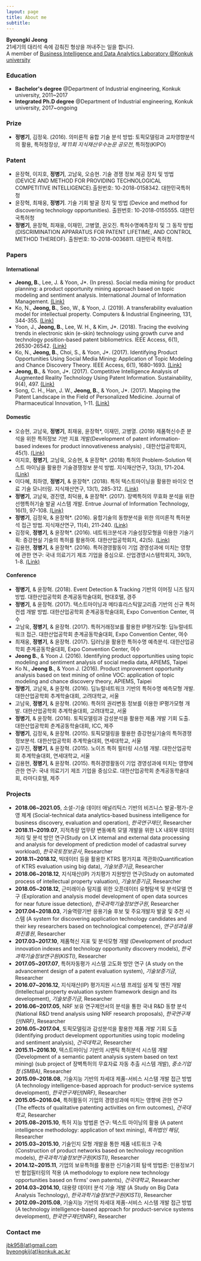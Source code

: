 ```yaml
---
layout: page
title: About me
subtitle: 
---
```


<b>Byeongki Jeong</b>  
21세기의 대리석 속에 감춰진 형상을 꺼내주는 일을 합니다.  
A member of [Business Intelligence and Data Analytics Laboratory @Konkuk university](https://sites.google.com/view/kkbizintelligence/)  

### Education
* <b>Bachelor's degree</b> @Department of Industrial engineering, Konkuk university, 2011~2017  
* <b>Integrated Ph.D degree</b> @Department of Industrial engineering, Konkuk university, 2017~ongoing

### Prize
* <b>정병기</b>, 김정욱. (2016). 의미론적 융합 기술 분석 방법: 토픽모델링과 교차영향분석의 활용, 특허청장상, <i>제 11회 지식재산우수논문 공모전</i>, 특허청(KIPO)

### Patent
* 윤장혁, 이지호, <b>정병기</b>, 고남욱, 오승현. 기술 경쟁 정보 제공 장치 및 방법 (DEVICE AND METHOD FOR PROVIDING TECHNOLOGICAL COMPETITIVE INTELLIGENCE).출원번호: 10-2018-0158342. 대한민국특허청  
* 윤장혁, 최재웅, <b>정병기</b>. 기술 기회 발굴 장치 및 방법 (Device and method for discovering technology opportunities). 출원번호: 10-2018-0155555. 대한민국특허청  
* <b>정병기</b>, 윤장혁, 최재웅, 이재민, 고병열, 권오진. 특허수명예측장치 및 그 동작 방법(DISCRIMINATION APPARATUS FOR PATENT LIFETIME, AND CONTROL METHOD THEREOF). 출원번호: 10-2018-0036811. 대한민국 특허청.  

### Papers
#### International  
* <b>Jeong, B.</b>, Lee, J. & Yoon, J*. (In press). Social media mining for product planning: a product opportunity mining approach based on topic modeling and sentiment analysis. International Journal of Information Management. [(Link)](http://www.sciencedirect.com/science/article/pii/S0268401217302955)  
* Ko, N., <b>Jeong, B.</b>, Seo, W., & Yoon, J. (2019). A transferability evaluation model for intellectual property. Computers & Industrial Engineering, 131, 344-355. [(Link)](https://www.sciencedirect.com/science/article/pii/S0360835219302141)  
* Yoon, J., <b>Jeong, B.</b>, Lee, W. H., & Kim, J*. (2018). Tracing the evolving trends in electronic skin (e-skin) technology using growth curve and technology position-based patent bibliometrics. IEEE Access, 6(1), 26530-26542. [(Link)](https://ieeexplore.ieee.org/document/8358697/)    
* Ko, N., <b>Jeong, B.</b>, Choi, S., & Yoon, J*. (2017). Identifying Product Opportunities Using Social Media Mining: Application of Topic Modeling and Chance Discovery Theory. IEEE Access, 6(1), 1680-1693. [(Link)](http://ieeexplore.ieee.org/stamp/stamp.jsp?arnumber=8166751)    
* <b>Jeong, B.</b>, & Yoon, J*. (2017). Competitive Intelligence Analysis of Augmented Reality Technology Using Patent Information. Sustainability, 9(4), 497. [(Link)](http://www.mdpi.com/2071-1050/9/4/497)  
* Song, C. H., Han, J. W., <b>Jeong, B.</b>, & Yoon, J*. (2017). Mapping the Patent Landscape in the Field of Personalized Medicine. Journal of Pharmaceutical Innovation, 1-11. [(Link)](https://link.springer.com/article/10.1007/s12247-017-9283-z)  

#### Domestic
* 오승현, 고남욱, <b>정병기</b>, 최재웅, 윤장혁*, 이재민, 고병열. (2019) 제품혁신수준 분석을 위한 특허정보 기반 지표 개발(Development of patent information-based indexes for product innovativeness analysis) , 대한산업공학회지, 45(1). [(Link)](http://www.dbpia.co.kr/Journal/ArticleDetail/NODE07612571)  
* 이지호, <b>정병기</b>, 고남욱, 오승현, & 윤장혁*. (2018) 특허의 Problem-Solution 텍스트 마이닝을 활용한 기술경쟁정보 분석 방법. 지식재산연구, 13(3), 171-204. [(Link)](https://www.kiip.re.kr/journal/view.do?bd_gb=jor&bd_cd=1&bd_item=0&po_d_gb=&po_no=J00050&po_j_no=J00050&po_a_no=341)  
* 이다혜, 최하영, <b>정병기</b>, & 윤장혁*. (2018). 특허 텍스트마이닝을 활용한 바이오 연료 기술 모니터링. 지식재산연구, 13(1), 285-312. [(Link)](https://www.kiip.re.kr/journal/view.do?bd_gb=jor&bd_cd=1&bd_item=0&po_d_gb=&po_no=J00048&po_j_no=J00048&po_a_no=327)  
* <b>정병기</b>, 고남욱, 경진영, 최덕용, & 윤장혁*. (2017). 장벽특허의 무효화 분석을 위한 선행특허기술 발굴 시스템 개발. Entrue Journal of Information Technology, 16(1), 97-108. [(Link)](www.entrue.com/Contents/DownLoadFile?FileName=%5B3-3%5DRN-2016-02-012_%EC%9C%A4%EC%9E%A5%ED%98%81_2%EA%B5%90_p_3.pdf)  
* <b>정병기</b>, 김정욱, & 윤장혁*. (2016). 융합기술의 동향분석을 위한 의미론적 특허분석 접근 방법. 지식재산연구, 11(4), 211-240. [(Link)](https://www.kiip.re.kr/journal/view.do?bd_gb=jor&bd_cd=1&bd_item=0&po_d_gb=&po_no=J00043&po_j_no=J00043&po_a_no=289)  
* 김정욱, <b>정병기</b>, & 윤장혁*. (2016). 네트워크분석과 기술성장모형을 이용한 기술기획: 증강현실 기술의 특허를 활용하여. 대한산업공학회지, 42(5). [(Link)](http://www.dbpia.co.kr/Journal/ArticleDetail/NODE07021833)  
* 김용현, <b>정병기</b>, & 윤장혁*. (2016). 특허경영활동이 기업 경영성과에 미치는 영향에 관한 연구: 국내 의료기기 제조 기업을 중심으로. 산업경영시스템학회지, 39(1), 1-8. [(Link)](http://www.ksie.or.kr/bbs/?bid=thesis&volumn=%C1%A639%B1%C7%20%C1%A61%C8%A3)  

#### Conference
* <b>정병기</b>, & 윤장혁. (2018). Event Detection & Tracking 기반의 이머징 니즈 탐지 방법. 대한산업공학회 춘계공동학술대회, 현대호텔, 경주  
* <b>정병기</b>, & 윤장혁. (2017). 텍스트마이닝과 메타휴리스틱알고리즘 기반의 신규 특허 컨셉 개발 방법. 대한산업공학회 춘계공동학술대회, Expo Convention Center, 여수  
* 고남욱, <b>정병기</b>, & 윤장혁. (2017). 특허거래정보를 활용한 IP평가모형: 딥뉴럴네트워크 접근. 대한산업공학회 춘계공동학술대회, Expo Convention Center, 여수  
* 최재웅, <b>정병기</b>, & 윤장혁. (2017). 딥러닝을 활용한 특허수명 예측분석. 대한산업공학회 춘계공동학술대회, Expo Convention Center, 여수  
* <b>Jeong B.</b>, & Yoon J. (2016). Identifying product opportunities using topic modeling and sentiment analysis of social media data, APIEMS, Taipei  
* Ko N., <b>Jeong B.</b>, & Yoon J. (2016). Product improvement opportunity analysis based on text mining of online VOC: application of topic modeling and chance discovery theory, APIEMS, Taipei  
* <b>정병기</b>, 고남욱, & 윤장혁. (2016). 딥뉴럴네트워크 기반의 특허수명 예측모형 개발. 대한산업공학회 추계학술대회, 고려대학교, 서울  
* 고남욱, <b>정병기</b>, & 윤장혁. (2016). 특허의 권리변동 정보를 이용한 IP평가모형 개발. 대한산업공학회 추계학술대회, 고려대학교, 서울  
* <b>정병기</b>, & 윤장혁. (2016). 토픽모델링과 감성분석을 활용한 제품 개발 기회 도출. 대한산업공학회 춘계공동학술대회, ICC, 제주  
* <b>정병기</b>, 김정욱, & 윤장혁. (2015). 토픽모델링을 활용한 증강현실기술의 특허경쟁정보분석. 대한산업공학회 추계학술대회, 연세대학교, 서울  
* 김무진, <b>정병기</b>, & 윤장혁. (2015). 노이즈 특허 필터링 시스템 개발. 대한산업공학회 추계학술대회, 연세대학교, 서울  
* 김용현, <b>정병기</b>, & 윤장혁. (2015). 특허경영활동이 기업 경영성과에 미치는 영향에 관한 연구: 국내 의료기기 제조 기업을 중심으로. 대한산업공학회 춘계공동학술대회, 라마다호텔, 제주  

### Projects
* <b>2018.06~2021.05</b>, 소셜-기술 데이터 애널리틱스 기반의 비즈니스 발굴-평가-운영 체계 (Social-technical data analytics-based business intelligence for business discovery, evaluation and operation), <i>한국연구재단</i>, Researcher  
* <b>2018.11~2019.07</b>, 지적측량 업무량 변동예측 모델 개발을 위한 LX 내외부 데이터 처리 및 분석 방안 연구(Study on LX internal and external data processing and analysis for development of prediction model of cadastral survey workload), <i>한국국토정보공사</i>, Researcher  
* <b>2018.11~2018.12</b>, 빅데이터 등을 활용한 KTRS 평가지표 객관화(Quantification of KTRS evaluation using big data), <i>기술보증기금</i>, Researcher  
* <b>2018.06~2018.12</b>, 지식재산(IP) 가치평가 지원방안 연구(Study on automated process of intellectual property valuation), <i>기술보증기금</i>, Researcher  
* <b>2018.05~2018.12</b>, 근미래이슈 탐지를 위한 오픈데이터 유형탐색 및 분석모델 연구 (Exploration and analysis model development of open data sources for near future issue detection), <i>한국과학기술정보연구원</i>, Researcher  
* <b>2017.04~2018.03</b>, 기술역량기반 응용기술 후보 및 주요개발자 발굴 및 추천 시스템 (A system for discovering application technology candidates and their key researchers based on technological competence), <i>연구성과실용화진흥원</i>, Researcher  
* <b>2017.03~2017.10</b>, 제품혁신 지표 및 분석모형 개발 (Development of product innovation indexes and technology opportunity discovery models), <i>한국과학기술정보연구원(KISTI)</i>, Researcher  
* <b>2017.05~2017.07</b>, 특허자동평가 시스템 고도화 방안 연구 (A study on the advancement design of a patent evaluation system), <i>기술보증기금</i>, Researcher  
* <b>2016.07~2016.12</b>, 지식재산(IP) 평가지원 시스템 프레임 설계 및 엔진 개발 (Intellectual property evaluation system framework design and its development), <i>기술보증기금</i>, Researcher  
* <b>2016.06~2017.05</b>, NRF 보유 연구제안서의 분석을 통한 국내 R&D 동향 분석 (National R&D trend analysis using NRF research proposals), <i>한국연구재단(NRF)</i>, Researcher  
* <b>2016.05~2017.04</b>, 토픽모델링과 감성분석을 활용한 제품 개발 기회 도출 (Identifying product development opportunities using topic modeling and sentiment analysis), <i>건국대학교</i>, Researcher  
* <b>2015.11~2016.10</b>, 텍스트마이닝 기반의 시맨틱 특허분석 시스템 개발 (Development of a semantic patent analysis system based on text mining) (sub project of 장벽특허의 무효자료 자동 추출 시스템 개발), <i>중소기업청 (SMBA)</i>, Researcher  
* <b>2015.09~2018.08</b>, 기술지능 기반의 차세대 제품-서비스 시스템 개발 접근 방법 (A technology intelligence-based approach for product-service systems development), <i>한국연구재단(NRF)</i>, Researcher  
* <b>2015.05~2016.04</b>,	특허활동이 기업의 경영성과에 미치는 영향에 관한 연구 (The effects of qualitative patenting activities on firm outcomes), <i>건국대학교</i>, Researcher  
* <b>2015.08~2015.10</b>, 특허 지능 방법론 연구: 텍스트 마이닝의 활용 (A patent intelligence methodology: application of text mining), <i>특허법인 해담</i>, Researcher  
* <b>2015.03~2015.10</b>, 기술인지 모형 개발을 통한 제품 네트워크 구축 (Construction of product networks based on technology recognition models), <i>한국과학기술정보연구원(KISTI)</i>, Researcher  
* <b>2014.12~2015.11</b>, 기업의 보유특허를 활용한 신기술기회 탐색 방법론: 인용정보기반 협업필터링의 적용 (A methodology to explore new technology opportunities based on firms' own patents), <i>건국대학교</i>, Researcher    
* <b>2014.03~2014.10</b>, 대용량 데이터 분석 기술 개발 (A Study on Big Data Analysis Technology), <i>한국과학기술정보연구원(KISTI)</i>, Researcher  
* <b>2012.09~2015.08</b>, 기술지능 기반의 차세대 제품-서비스 시스템 개발 접근 방법 (A technology intelligence-based approach for product-service systems development), <i>한국연구재단(NRF)</i>, Researcher  

### Contact me
[jbk958(at)gmail.com](mailto:jbk958@gmail.com)  
[byeongkij(at)konkuk.ac.kr](mailto:byeongkij@konkuk.ac.kr)